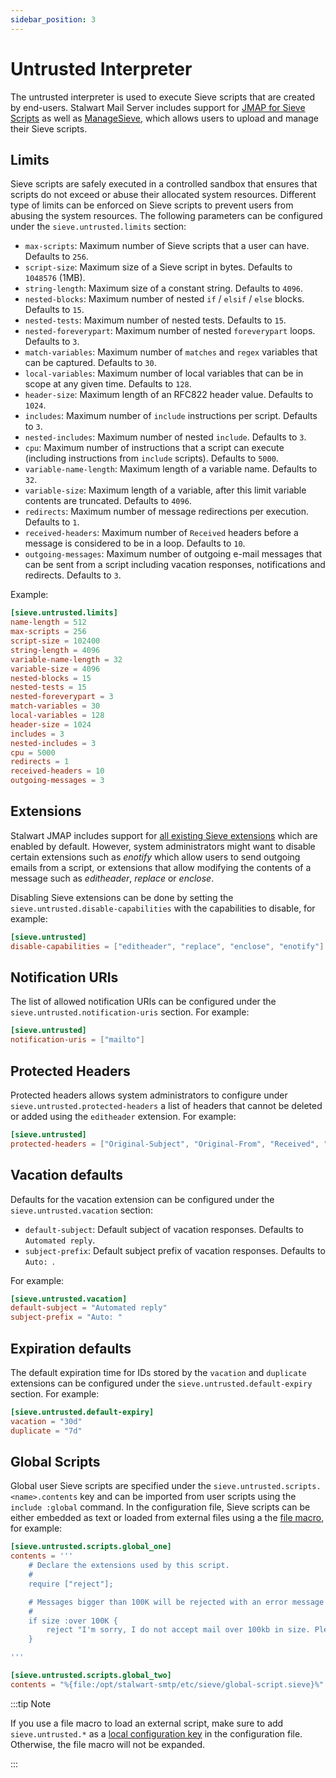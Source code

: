 ```yaml
---
sidebar_position: 3
---
```


# Untrusted Interpreter

The untrusted interpreter is used to execute Sieve scripts that are created by end-users. Stalwart Mail Server includes support for [JMAP for Sieve Scripts](https://www.ietf.org/archive/id/draft-ietf-jmap-sieve-12.html) as well as [ManageSieve](https://datatracker.ietf.org/doc/html/rfc5804), which allows users to upload and manage their Sieve scripts.

## Limits

Sieve scripts are safely executed in a controlled sandbox that ensures that scripts do not exceed or abuse their allocated system resources. Different type of limits can be enforced on Sieve scripts to prevent users from abusing the system resources. The following parameters can be configured under the `sieve.untrusted.limits` section:

- ``max-scripts``: Maximum number of Sieve scripts that a user can have. Defaults to ``256``.
- ``script-size``: Maximum size of a Sieve script in bytes. Defaults to ``1048576`` (1MB).
- ``string-length``: Maximum size of a constant string. Defaults to ``4096``.
- ``nested-blocks``: Maximum number of nested ``if`` / ``elsif`` / ``else`` blocks. Defaults to ``15``.
- ``nested-tests``: Maximum number of nested tests. Defaults to ``15``.
- ``nested-foreverypart``: Maximum number of nested ``foreverypart`` loops. Defaults to ``3``.
- ``match-variables``: Maximum number of ``matches`` and ``regex`` variables that can be captured. Defaults to ``30``.
- ``local-variables``: Maximum number of local variables that can be in scope at any given time. Defaults to ``128``.
- ``header-size``: Maximum length of an RFC822 header value. Defaults to ``1024``.
- ``includes``: Maximum number of ``include`` instructions per script. Defaults to ``3``.
- ``nested-includes``: Maximum number of nested ``include``. Defaults to ``3``.
- ``cpu``: Maximum number of instructions that a script can execute (including instructions from ``include`` scripts). Defaults to ``5000``.
- ``variable-name-length``: Maximum length of a variable name. Defaults to ``32``.
- ``variable-size``: Maximum length of a variable, after this limit variable contents are truncated. Defaults to ``4096``.
- ``redirects``: Maximum number of message redirections per execution. Defaults to ``1``.
- ``received-headers``: Maximum number of ``Received`` headers before a message is considered to be in a loop. Defaults to ``10``.
- ``outgoing-messages``: Maximum number of outgoing e-mail messages that can be sent from a script including vacation responses, notifications and redirects. Defaults to ``3``.

Example:
    
```toml
[sieve.untrusted.limits]
name-length = 512
max-scripts = 256
script-size = 102400
string-length = 4096
variable-name-length = 32
variable-size = 4096
nested-blocks = 15
nested-tests = 15
nested-foreverypart = 3
match-variables = 30
local-variables = 128
header-size = 1024
includes = 3
nested-includes = 3
cpu = 5000
redirects = 1
received-headers = 10
outgoing-messages = 3
```

## Extensions

Stalwart JMAP includes support for [all existing Sieve extensions](https://www.iana.org/assignments/sieve-extensions/sieve-extensions.xhtml) which are enabled
by default. However, system administrators might want to disable certain extensions such as *enotify* which allow users to send outgoing emails from
a script, or extensions that allow modifying the contents of a message such as *editheader*, *replace* or *enclose*.

Disabling Sieve extensions can be done by setting the ``sieve.untrusted.disable-capabilities`` with the capabilities to disable, for example:

```toml
[sieve.untrusted]
disable-capabilities = ["editheader", "replace", "enclose", "enotify"]
```

## Notification URIs

The list of allowed notification URIs can be configured under the ``sieve.untrusted.notification-uris`` section. For example:

```toml
[sieve.untrusted]
notification-uris = ["mailto"]
```

## Protected Headers

Protected headers allows system administrators to configure under ``sieve.untrusted.protected-headers`` a list of headers that cannot be deleted or added using the ``editheader`` extension. For example:

```toml
[sieve.untrusted]
protected-headers = ["Original-Subject", "Original-From", "Received", "Auto-Submitted"]
```

## Vacation defaults

Defaults for the vacation extension can be configured under the ``sieve.untrusted.vacation`` section:

- ``default-subject``: Default subject of vacation responses. Defaults to ``Automated reply``.
- ``subject-prefix``: Default subject prefix of vacation responses. Defaults to ``Auto: ``.

For example:

```toml
[sieve.untrusted.vacation]
default-subject = "Automated reply"
subject-prefix = "Auto: "
```

## Expiration defaults

The default expiration time for IDs stored by the ``vacation`` and ``duplicate`` extensions can be configured under the ``sieve.untrusted.default-expiry`` section. For example:

```toml
[sieve.untrusted.default-expiry]
vacation = "30d"
duplicate = "7d"
```

## Global Scripts

Global user Sieve scripts are specified under the `sieve.untrusted.scripts.<name>.contents` key and can be imported from user scripts using the `include :global` command. In the configuration file, Sieve scripts can be either embedded as text or loaded from external files using a the [file macro](/docs/configuration/macros), for example:

```toml
[sieve.untrusted.scripts.global_one]
contents = '''
    # Declare the extensions used by this script.
    #
    require ["reject"];

    # Messages bigger than 100K will be rejected with an error message
    #
    if size :over 100K {
        reject "I'm sorry, I do not accept mail over 100kb in size. Please upload larger files to a server and send me a link. Thanks.";
    }

'''

[sieve.untrusted.scripts.global_two]
contents = "%{file:/opt/stalwart-smtp/etc/sieve/global-script.sieve}%"
```

:::tip Note

If you use a file macro to load an external script, make sure to add `sieve.untrusted.*` as a [local configuration key](/docs/configuration/overview#local-and-database-settings) in the configuration file. Otherwise, the file macro will not be expanded.

:::
